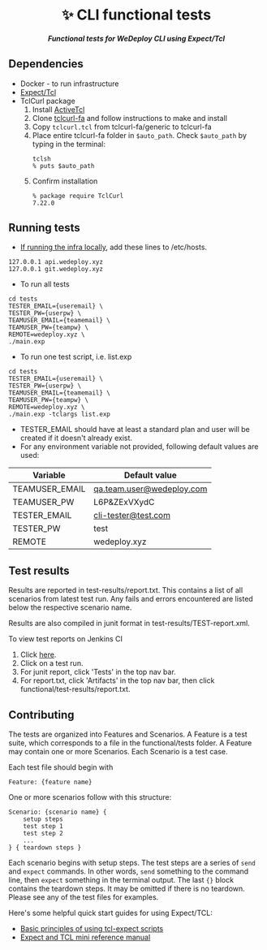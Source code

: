 <h1 align="center">✨ CLI functional tests</h1>

 <h5 align="center">Functional tests for WeDeploy CLI using Expect/Tcl</h5>

## Dependencies
* Docker - to run infrastructure
* [Expect/Tcl](http://expect.sourceforge.net/)
* TclCurl package
    1. Install [ActiveTcl](https://www.activestate.com/activetcl/downloads)
    1. Clone [tclcurl-fa](https://github.com/flightaware/tclcurl-fa) and follow instructions to make and install
    1. Copy `tclcurl.tcl` from tclcurl-fa/generic to tclcurl-fa
    1. Place entire tclcurl-fa folder in `$auto_path`.  Check `$auto_path` by typing in the terminal:
        ```
        tclsh
        % puts $auto_path
        ```
    1. Confirm installation
        ```
        % package require TclCurl
        7.22.0
        ```

## Running tests
* [If running the infra locally](https://github.com/wedeploy/training#development), add these lines to /etc/hosts.
```
127.0.0.1 api.wedeploy.xyz
127.0.0.1 git.wedeploy.xyz
```
* To run all tests
```
cd tests
TESTER_EMAIL={useremail} \
TESTER_PW={userpw} \
TEAMUSER_EMAIL={teamemail} \
TEAMUSER_PW={teampw} \
REMOTE=wedeploy.xyz \
./main.exp
```
* To run one test script, i.e. list.exp
```
cd tests
TESTER_EMAIL={useremail} \
TESTER_PW={userpw} \
TEAMUSER_EMAIL={teamemail} \
TEAMUSER_PW={teampw} \
REMOTE=wedeploy.xyz \
./main.exp -tclargs list.exp
```
* TESTER_EMAIL should have at least a standard plan and user will be created if it doesn't already exist.
* For any environment variable not provided, following default values are used:

| Variable       | Default value             |
| -------------  | ------------------------- |
| TEAMUSER_EMAIL | qa.team.user@wedeploy.com |
| TEAMUSER_PW    | L6P&ZExVXydC              |
| TESTER_EMAIL   | cli-tester@test.com       |
| TESTER_PW      | test                      |
| REMOTE         | wedeploy.xyz              |


## Test results
Results are reported in test-results/report.txt.  This contains a list of all scenarios from latest test run.  Any fails and errors encountered are listed below the respective scenario name.

Results are also compiled in junit format in test-results/TEST-report.xml.  

To view test reports on Jenkins CI
1. Click [here](https://ci.wedeploy.com/blue/organizations/jenkins/WeDeploy%2Fcli-functional-tests/activity/).  
1. Click on a test run.
1. For junit report, click 'Tests' in the top nav bar.
1. For report.txt, click 'Artifacts' in the top nav bar, then click functional/test-results/report.txt.

## Contributing
The tests are organized into Features and Scenarios.  A Feature is a test suite, which corresponds to a file in the functional/tests folder.  A Feature may contain one or more Scenarios.  Each Scenario is a test case.

Each test file should begin with
```
Feature: {feature name}
```
One or more scenarios follow with this structure:
```
Scenario: {scenario name} {
    setup steps
    test step 1
    test step 2
    ...
} { teardown steps }
```

Each scenario begins with setup steps.  The test steps are a series of `send` and `expect` commands.  In other words, `send` something to the command line, then `expect` something in the terminal output.  The last `{}` block contains the teardown steps.  It may be omitted if there is no teardown.  Please see any of the test files for examples.

Here's some helpful quick start guides for using Expect/TCL:

- [Basic principles of using tcl-expect scripts](https://gist.github.com/Fluidbyte/6294378)
- [Expect and TCL mini reference manual](http://inguza.com/document/expect-and-tcl-mini-reference-manual)
